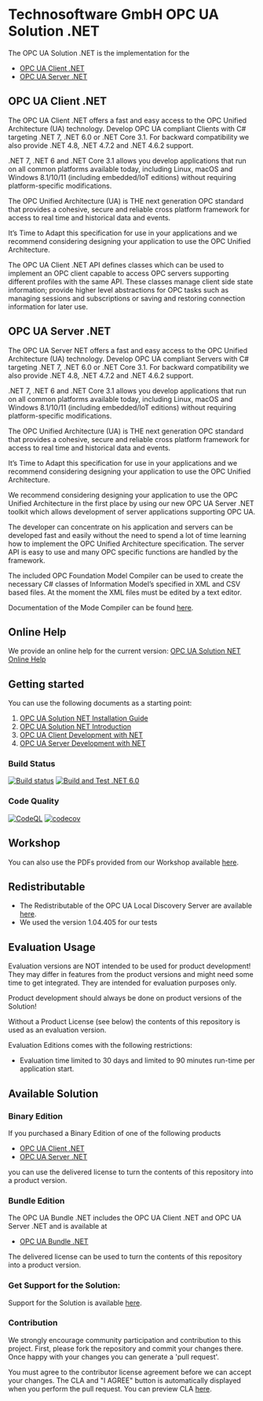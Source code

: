 # Technosoftware GmbH OPC UA Solution .NET

The OPC UA Solution .NET is the implementation for the

 * [OPC UA Client .NET](https://technosoftware.com/opc-ua-client-net/)
 * [OPC UA Server .NET](https://technosoftware.com/opc-ua-server-net/)

## OPC UA Client .NET

The OPC UA Client .NET offers a fast and easy access to the OPC Unified Architecture (UA) technology. Develop OPC UA compliant Clients with C# targeting .NET 7, .NET 6.0 or .NET Core 3.1. For backward compatibility we also provide .NET 4.8, .NET 4.7.2 and .NET 4.6.2 support.

.NET 7, .NET 6 and .NET Core 3.1 allows you develop applications that run on all common platforms available today, including Linux, macOS and Windows 8.1/10/11 (including embedded/IoT editions) without requiring platform-specific modifications.

The OPC Unified Architecture (UA) is THE next generation OPC standard that provides a cohesive, secure and reliable cross platform framework for access to real time and historical data and events.

It’s Time to Adapt this specification for use in your applications and we recommend considering designing your application to use the OPC Unified Architecture.

The OPC UA Client .NET API defines classes which can be used to implement an OPC client capable to access OPC servers supporting different profiles with the same API. These classes manage client side state information; provide higher level abstractions for OPC tasks such as managing sessions and subscriptions or saving and restoring connection information for later use.

## OPC UA Server .NET

The OPC UA Server NET offers a fast and easy access to the OPC Unified Architecture (UA) technology. Develop OPC UA compliant Servers with C# targeting .NET 7, .NET 6.0 or .NET Core 3.1. For backward compatibility we also provide .NET 4.8, .NET 4.7.2 and .NET 4.6.2 support.

.NET 7, .NET 6 and .NET Core 3.1 allows you develop applications that run on all common platforms available today, including Linux, macOS and Windows 8.1/10/11 (including embedded/IoT editions) without requiring platform-specific modifications.

The OPC Unified Architecture (UA) is THE next generation OPC standard that provides a cohesive, secure and reliable cross platform framework for access to real time and historical data and events.

It’s Time to Adapt this specification for use in your applications and we recommend considering designing your application to use the OPC Unified Architecture.

We recommend considering designing your application to use the OPC Unified Architecture in the first place by using our new OPC UA Server .NET toolkit which allows development of server applications supporting OPC UA. 

The developer can concentrate on his application and servers can be developed fast and easily without the need to spend a lot of time learning how to implement the OPC Unified Architecture specification. The server API is easy to use and many OPC specific functions are handled by the framework.

The included OPC Foundation Model Compiler can be used to create the necessary C# classes of Information Model’s specified in XML and CSV based files. At the moment the XML files must be edited by a text editor. 

Documentation of the Mode Compiler can be found [here](https://github.com/OPCFoundation/UA-ModelCompiler).

## Online Help

We provide an online help for the current version: [OPC UA Solution NET Online Help](https://technosoftware.com/help/OPCUaSolutionNet/26/)

## Getting started

You can use the following documents as a starting point:

1. [OPC UA Solution NET Installation Guide](./documentation/OPC_UA_Solution_NET_Installation_Guide.pdf)
2. [OPC UA Solution NET Introduction](./documentation/OPC_UA_Solution_NET_Introduction.pdf)
3. [OPC UA Client Development with NET](./documentation/OPC_UA_Client_Development_with_NET.pdf)
4. [OPC UA Server Development with NET](./documentation/OPC_UA_Server_Development_with_NET.pdf)

### Build Status

[![Build status](https://ci.appveyor.com/api/projects/status/mvxf32hkg7r6404p?svg=true)](https://ci.appveyor.com/project/technosoftware/opcua-solution-net-samples)
[![Build and Test .NET 6.0](https://github.com/technosoftware-gmbh/opcua-solution-net-samples/actions/workflows/buildandtest.yml/badge.svg)](https://github.com/technosoftware-gmbh/opcua-solution-net-samples/actions/workflows/buildandtest.yml)

### Code Quality
[![CodeQL](https://github.com/technosoftware-gmbh/opcua-solution-net-samples/actions/workflows/codeql-analysis.yml/badge.svg)](https://github.com/technosoftware-gmbh/opcua-solution-net-samples/actions/workflows/codeql-analysis.yml)
[![codecov](https://codecov.io/gh/technosoftware-gmbh/opcua-solution-net-samples/branch/master/graph/badge.svg?token=PJ39TDO2RE)](https://codecov.io/gh/technosoftware-gmbh/opcua-solution-net-samples)

## Workshop

You can also use the PDFs provided from our Workshop available [here](./Workshop).

##	Redistributable

- The Redistributable of the OPC UA Local Discovery Server are available [here](https://opcfoundation.org/developer-tools/samples-and-tools-unified-architecture/local-discovery-server-lds/).
- We used the version 1.04.405 for our tests

## Evaluation Usage

Evaluation versions are NOT intended to be used for product development! They may differ in features from the product versions and might need some time to get integrated. They are intended for evaluation purposes only.

Product development should always be done on product versions of the Solution! 

Without a Product License (see below) the contents of this repository is used as an evaluation version.

Evaluation Editions comes with the following restrictions:

 * Evaluation time limited to 30 days and limited to 90 minutes run-time per application start.

## Available Solution

### Binary Edition

If you purchased a Binary Edition of one of the following products

 * [OPC UA Client .NET](https://technosoftware.com/product/opc-ua-client-net/)
 * [OPC UA Server .NET](https://technosoftware.com/product/opc-ua-server-net/)

you can use the delivered license to turn the contents of this repository into a product version.

### Bundle Edition

The OPC UA Bundle .NET includes the OPC UA Client .NET and OPC UA Server .NET and is available at

 * [OPC UA Bundle .NET](https://technosoftware.com/product/opc-ua-bundle-net/)

The delivered license can be used to turn the contents of this repository into a product version.

### Get Support for the Solution:

Support for the Solution is available [here](https://github.com/technosoftware-gmbh/opcua-solution-net-samples/issues).

### Contribution

We strongly encourage community participation and contribution to this project. First, please fork the repository and commit your changes there. Once happy with your changes you can generate a 'pull request'.

You must agree to the contributor license agreement before we can accept your changes. The CLA and "I AGREE" button is automatically displayed when you perform the pull request. You can preview CLA [here](https://cla-assistant.io/technosoftware-gmbh/opcua-solution-net-samples).

